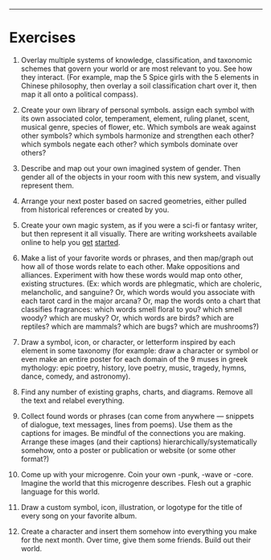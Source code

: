 ***

# Exercises

1. Overlay multiple systems of knowledge, classification, and taxonomic schemes that govern your world or are most relevant to you.  See how they interact. (For example, map the 5 Spice girls with the 5 elements in Chinese philosophy, then overlay a soil classification chart over it, then map it all onto a political compass). 

2. Create your own library of personal symbols. assign each symbol with its own associated color, temperament, element, ruling planet, scent, musical genre, species of flower, etc. Which symbols are weak against other symbols? which symbols harmonize and strengthen each other? which symbols negate each other? which symbols dominate over others? 

3. Describe and map out your own imagined system of gender. Then gender all of the objects in your room with this new system, and visually represent them.

4. Arrange your next poster based on sacred geometries, either pulled from historical references or created by you. 

5. Create your own magic system, as if you were a sci-fi or fantasy writer, but then represent it all visually.  There are writing worksheets available online to help you [get](https://www.eadeverell.com/magic-system/) [started](https://www.eadeverell.com/wp-content/uploads/technology.pdf).

6. Make a list of your favorite words or phrases, and then map/graph out how all of those words relate to each other. Make oppositions and alliances. Experiment with how these words would map onto other, existing structures. (Ex: which words are phlegmatic, which are choleric, melancholic, and sanguine? Or, which words would you associate with each tarot card in the major arcana? Or, map the words onto a chart that classifies fragrances: which words smell floral to you? which smell woody? which are musky? Or, which words are birds? which are reptiles? which are mammals? which are bugs? which are mushrooms?)

7. Draw a symbol, icon, or character, or letterform inspired by each element in some taxonomy (for example: draw a character or symbol or even make an entire poster for each domain of the 9 muses in greek mythology: epic poetry, history, love poetry, music, tragedy, hymns, dance, comedy, and astronomy). 

8. Find any number of existing graphs, charts, and diagrams. Remove all the text and relabel everything.

9. Collect found words or phrases (can come from anywhere — snippets of dialogue, text messages, lines from poems). Use them as the captions for images. Be mindful of the connections you are making. Arrange these images (and their captions) hierarchically/systematically somehow, onto a poster or publication or website (or some other format?)

10. Come up with your microgenre. Coin your own -punk, -wave or -core. Imagine the world that this microgenre describes. Flesh out a graphic language for this world. 

11. Draw a custom symbol, icon, illustration, or logotype for the title of every song on your favorite album. 

12. Create a character and insert them somehow into everything you make for the next month. Over time, give them some friends. Build out their world. 
